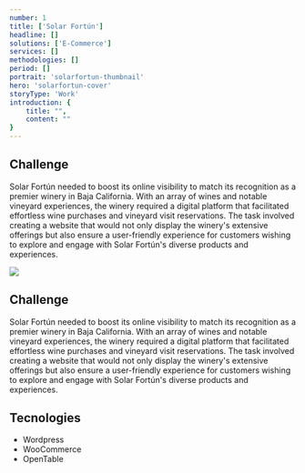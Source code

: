 ```yaml
---
number: 1
title: ['Solar Fortún']
headline: []
solutions: ['E-Commerce']
services: []
methodologies: []
period: []
portrait: 'solarfortun-thumbnail'
hero: 'solarfortun-cover'
storyType: 'Work'
introduction: {
    title: "",
    content: ""
}
---
```


## Challenge

Solar Fortún needed to boost its online visibility to match its recognition as a premier winery in Baja California. With an array of wines and notable vineyard experiences, the winery required a digital platform that facilitated effortless wine purchases and vineyard visit reservations. The task involved creating a website that would not only display the winery's extensive offerings but also ensure a user-friendly experience for customers wishing to explore and engage with Solar Fortún's diverse products and experiences.

![](/work/solarfortun-figure-01.jpg)

## Challenge

Solar Fortún needed to boost its online visibility to match its recognition as a premier winery in Baja California. With an array of wines and notable vineyard experiences, the winery required a digital platform that facilitated effortless wine purchases and vineyard visit reservations. The task involved creating a website that would not only display the winery's extensive offerings but also ensure a user-friendly experience for customers wishing to explore and engage with Solar Fortún's diverse products and experiences.

## Tecnologies

* Wordpress
* WooCommerce
* OpenTable